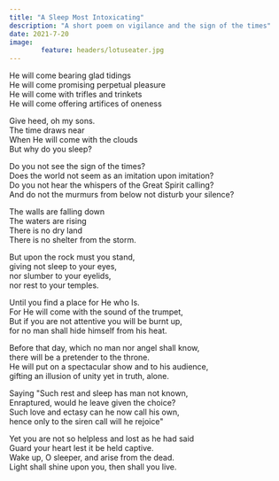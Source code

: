```yaml
---
title: "A Sleep Most Intoxicating"
description: "A short poem on vigilance and the sign of the times"
date: 2021-7-20
image:
        feature: headers/lotuseater.jpg
---
```


He will come bearing glad tidings  
He will come promising perpetual pleasure  
He will come with trifles and trinkets  
He will come offering artifices of oneness   

Give heed, oh my sons.  
The time draws near  
When He will come with the clouds  
But why do you sleep?  

Do you not see the sign of the times?  
Does the world not seem as an imitation upon imitation?  
Do you not hear the whispers of the Great Spirit calling?  
And do not the murmurs from below not disturb your silence?  

The walls are falling down  
The waters are rising  
There is no dry land  
There is no shelter from the storm.  

But upon the rock must you stand,  
giving not sleep to your eyes,  
nor slumber to your eyelids,  
nor rest to your temples.  

Until you find a place for He who Is.  
For He will come with the sound of the trumpet,  
But if you are not attentive you will be burnt up,  
for no man shall hide himself from his heat.  

Before that day, which no man nor angel shall know,  
there will be a pretender to the throne.  
He will put on a spectacular show and to his audience,  
gifting an illusion of unity yet in truth, alone.  

Saying "Such rest and sleep has man not known,  
Enraptured, would he leave given the choice?  
Such love and ectasy can he now call his own,  
hence only to the siren call will he rejoice"  

Yet you are not so helpless and lost as he had said  
Guard your heart lest it be held captive.  
Wake up, O sleeper, and arise from the dead.  
Light shall shine upon you, then shall you live.    
